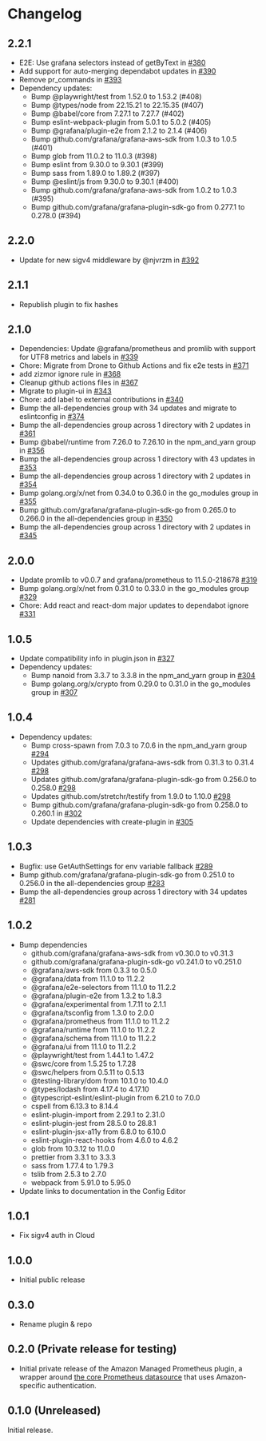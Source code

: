 # Changelog

## 2.2.1

- E2E: Use grafana selectors instead of getByText in [#380](https://github.com/grafana/grafana-amazonprometheus-datasource/pull/380)
- Add support for auto-merging dependabot updates in [#390](https://github.com/grafana/grafana-amazonprometheus-datasource/pull/390)
- Remove pr_commands in [#393](https://github.com/grafana/grafana-amazonprometheus-datasource/pull/393)
- Dependency updates:
  - Bump @playwright/test from 1.52.0 to 1.53.2 (#408)
  - Bump @types/node from 22.15.21 to 22.15.35 (#407)
  - Bump @babel/core from 7.27.1 to 7.27.7 (#402)
  - Bump eslint-webpack-plugin from 5.0.1 to 5.0.2 (#405)
  - Bump @grafana/plugin-e2e from 2.1.2 to 2.1.4 (#406)
  - Bump github.com/grafana/grafana-aws-sdk from 1.0.3 to 1.0.5 (#401)
  - Bump glob from 11.0.2 to 11.0.3 (#398)
  - Bump eslint from 9.30.0 to 9.30.1 (#399)
  - Bump sass from 1.89.0 to 1.89.2 (#397)
  - Bump @eslint/js from 9.30.0 to 9.30.1 (#400)
  - Bump github.com/grafana/grafana-aws-sdk from 1.0.2 to 1.0.3 (#395)
  - Bump github.com/grafana/grafana-plugin-sdk-go from 0.277.1 to 0.278.0 (#394)
  
## 2.2.0
- Update for new sigv4 middleware by @njvrzm in [#392](https://github.com/grafana/grafana-amazonprometheus-datasource/pull/392)

## 2.1.1

- Republish plugin to fix hashes

## 2.1.0

- Dependencies: Update @grafana/prometheus and promlib with support for UTF8 metrics and labels in [#339](https://github.com/grafana/grafana-amazonprometheus-datasource/pull/339)
- Chore: Migrate from Drone to Github Actions and fix e2e tests in [#371](https://github.com/grafana/grafana-amazonprometheus-datasource/pull/371)
- add zizmor ignore rule in [#368](https://github.com/grafana/grafana-amazonprometheus-datasource/pull/368)
- Cleanup github actions files in [#367](https://github.com/grafana/grafana-amazonprometheus-datasource/pull/367)
- Migrate to plugin-ui in [#343](https://github.com/grafana/grafana-amazonprometheus-datasource/pull/343)
- Chore: add label to external contributions in [#340](https://github.com/grafana/grafana-amazonprometheus-datasource/pull/340)
- Bump the all-dependencies group with 34 updates and migrate to eslintconfig in [#374](https://github.com/grafana/grafana-amazonprometheus-datasource/pull/374)
- Bump the all-dependencies group across 1 directory with 2 updates in [#361](https://github.com/grafana/grafana-amazonprometheus-datasource/pull/361)
- Bump @babel/runtime from 7.26.0 to 7.26.10 in the npm_and_yarn group in [#356](https://github.com/grafana/grafana-amazonprometheus-datasource/pull/356)
- Bump the all-dependencies group across 1 directory with 43 updates in [#353](https://github.com/grafana/grafana-amazonprometheus-datasource/pull/353)
- Bump the all-dependencies group across 1 directory with 2 updates in [#354](https://github.com/grafana/grafana-amazonprometheus-datasource/pull/354)
- Bump golang.org/x/net from 0.34.0 to 0.36.0 in the go_modules group in [#355](https://github.com/grafana/grafana-amazonprometheus-datasource/pull/355)
- Bump github.com/grafana/grafana-plugin-sdk-go from 0.265.0 to 0.266.0 in the all-dependencies group in [#350](https://github.com/grafana/grafana-amazonprometheus-datasource/pull/350)
- Bump the all-dependencies group across 1 directory with 2 updates in [#345](https://github.com/grafana/grafana-amazonprometheus-datasource/pull/345)

## 2.0.0

- Update promlib to v0.0.7 and grafana/prometheus to 11.5.0-218678 [#319](https://github.com/grafana/grafana-amazonprometheus-datasource/pull/319)
- Bump golang.org/x/net from 0.31.0 to 0.33.0 in the go_modules group [#329](https://github.com/grafana/grafana-amazonprometheus-datasource/pull/329)
- Chore: Add react and react-dom major updates to dependabot ignore [#331](https://github.com/grafana/grafana-amazonprometheus-datasource/pull/331)

## 1.0.5

- Update compatibility info in plugin.json in [#327](https://github.com/grafana/grafana-amazonprometheus-datasource/pull/327)
- Dependency updates:
  - Bump nanoid from 3.3.7 to 3.3.8 in the npm_and_yarn group in [#304](https://github.com/grafana/grafana-amazonprometheus-datasource/pull/304)
  - Bump golang.org/x/crypto from 0.29.0 to 0.31.0 in the go_modules group in [#307](https://github.com/grafana/grafana-amazonprometheus-datasource/pull/307)

## 1.0.4

- Dependency updates:
  - Bump cross-spawn from 7.0.3 to 7.0.6 in the npm_and_yarn group [#294](https://github.com/grafana/grafana-amazonprometheus-datasource/pull/294)
  - Updates github.com/grafana/grafana-aws-sdk from 0.31.3 to 0.31.4 [#298](https://github.com/grafana/grafana-amazonprometheus-datasource/pull/298)
  - Updates github.com/grafana/grafana-plugin-sdk-go from 0.256.0 to 0.258.0 [#298](https://github.com/grafana/grafana-amazonprometheus-datasource/pull/298)
  - Updates github.com/stretchr/testify from 1.9.0 to 1.10.0 [#298](https://github.com/grafana/grafana-amazonprometheus-datasource/pull/298)
  - Bump github.com/grafana/grafana-plugin-sdk-go from 0.258.0 to 0.260.1 in [#302](https://github.com/grafana/grafana-amazonprometheus-datasource/pull/302)
  - Update dependencies with create-plugin in [#305](https://github.com/grafana/grafana-amazonprometheus-datasource/pull/305)

## 1.0.3

- Bugfix: use GetAuthSettings for env variable fallback [#289](https://github.com/grafana/grafana-amazonprometheus-datasource/pull/289)
- Bump github.com/grafana/grafana-plugin-sdk-go from 0.251.0 to 0.256.0 in the all-dependencies group [#283](https://github.com/grafana/grafana-amazonprometheus-datasource/pull/283)
- Bump the all-dependencies group across 1 directory with 34 updates [#281](https://github.com/grafana/grafana-amazonprometheus-datasource/pull/281)

## 1.0.2

- Bump dependencies
  - github.com/grafana/grafana-aws-sdk from v0.30.0 to v0.31.3
  - github.com/grafana/grafana-plugin-sdk-go v0.241.0 to v0.251.0
  - @grafana/aws-sdk from 0.3.3 to 0.5.0
  - @grafana/data from 11.1.0 to 11.2.2
  - @grafana/e2e-selectors from 11.1.0 to 11.2.2
  - @grafana/plugin-e2e from 1.3.2 to 1.8.3
  - @grafana/experimental from 1.7.11 to 2.1.1
  - @grafana/tsconfig from 1.3.0 to 2.0.0
  - @grafana/prometheus from 11.1.0 to 11.2.2
  - @grafana/runtime from 11.1.0 to 11.2.2
  - @grafana/schema from 11.1.0 to 11.2.2
  - @grafana/ui from 11.1.0 to 11.2.2
  - @playwright/test from 1.44.1 to 1.47.2
  - @swc/core from 1.5.25 to 1.7.28
  - @swc/helpers from 0.5.11 to 0.5.13
  - @testing-library/dom from 10.1.0 to 10.4.0
  - @types/lodash from 4.17.4 to 4.17.10
  - @typescript-eslint/eslint-plugin from 6.21.0 to 7.0.0
  - cspell from 6.13.3 to 8.14.4
  - eslint-plugin-import from 2.29.1 to 2.31.0
  - eslint-plugin-jest from 28.5.0 to 28.8.1
  - eslint-plugin-jsx-a11y from 6.8.0 to 6.10.0
  - eslint-plugin-react-hooks from 4.6.0 to 4.6.2
  - glob from 10.3.12 to 11.0.0
  - prettier from 3.3.1 to 3.3.3
  - sass from 1.77.4 to 1.79.3
  - tslib from 2.5.3 to 2.7.0
  - webpack from 5.91.0 to 5.95.0
- Update links to documentation in the Config Editor

## 1.0.1

- Fix sigv4 auth in Cloud

## 1.0.0

- Initial public release

## 0.3.0

- Rename plugin & repo

## 0.2.0 (Private release for testing)

- Initial private release of the Amazon Managed Prometheus plugin, a wrapper around [the core Prometheus datasource](https://grafana.com/docs/grafana/latest/datasources/prometheus/) that uses Amazon-specific authentication.

## 0.1.0 (Unreleased)

Initial release.
